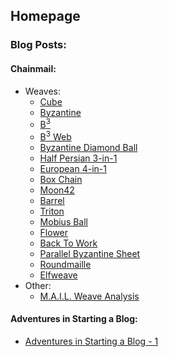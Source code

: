 ## Homepage

### Blog Posts:

#### **Chainmail**:

* Weaves:
    * [Cube](chainmail_posts/cube.md)
    * [Byzantine](chainmail_posts/byzantine.md)
    * [B<sup>3</sup>](chainmail_posts/b_3.md)
    * [B<sup>3</sup> Web](chainmail_posts/b_3_web.md)
    * [Byzantine Diamond Ball](chainmail_posts/byzantine_diamond_ball.md)
    * [Half Persian 3-in-1](chainmail_posts/half_persian_3_in_1.md)
    * [European 4-in-1](chainmail_posts/european_4_in_1.md)
    * [Box Chain](chainmail_posts/box_chain.md)
    * [Moon42](chainmail_posts/moon42.md)
    * [Barrel](chainmail_posts/barrel_weave.md)
    * [Triton](chainmail_posts/triton.md)
    * [Mobius Ball](chainmail_posts/mobius_ball.md)
    * [Flower](chainmail_posts/flower.md)
    * [Back To Work](chainmail_posts/back_to_work.md)
    * [Parallel Byzantine Sheet](chainmail_posts/parallel_byzantine_sheet.md)
    * [Roundmaille](chainmail_posts/roundmaille.md)
    * [Elfweave](chainmail_posts/elfweave.md)
* Other:
    * [M.A.I.L. Weave Analysis](chainmail_posts/mail_weave_analysis.md)

#### **Adventures in Starting a Blog**:

* [Adventures in Starting a Blog - 1](posts/adventures_in_starting_a_blog/post_1.md)